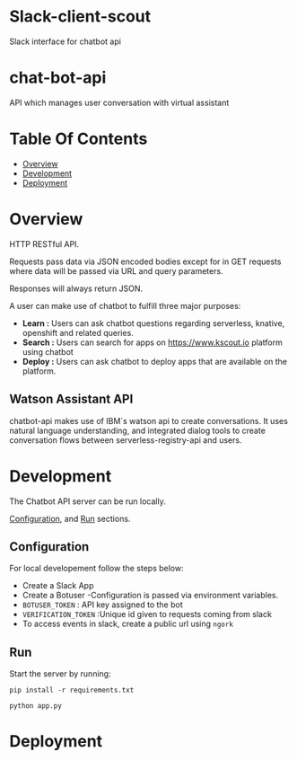 # Slack-client-scout
Slack interface for chatbot api

# chat-bot-api
API which manages user conversation with virtual assistant


# Table Of Contents
- [Overview](#overview)
- [Development](#development)
- [Deployment](#deployment)

# Overview
HTTP RESTful API.

Requests pass data via JSON encoded bodies except for in GET requests where data will be passed via URL and query parameters.

Responses will always return JSON.

A user can make use of chatbot to fulfill three major purposes:
- <b>Learn :</b> Users can ask chatbot questions regarding serverless, knative, openshift and related queries.
- <b>Search :</b> Users can search for apps on https://www.kscout.io platform using chatbot
- <b>Deploy :</b> Users can ask chatbot to deploy apps that are available on the platform.

## Watson Assistant API
chatbot-api makes use of IBM`s watson api to create conversations. It uses natural language understanding, and integrated dialog tools to create conversation flows between serverless-registry-api and users.


# Development
The Chatbot API server can be run locally.  

[Configuration](#configuration),
and [Run](#run) sections.





## Configuration
For local developement follow the steps below:
- Create a Slack App
- Create a Botuser
-Configuration is passed via environment variables.
- `BOTUSER_TOKEN` : API key assigned to the bot
- `VERIFICATION_TOKEN` :Unique id given to requests coming from slack
- To access events in slack, create a public url using `ngork`

## Run
Start the server by running:

```
pip install -r requirements.txt
```

```
python app.py
```

# Deployment
